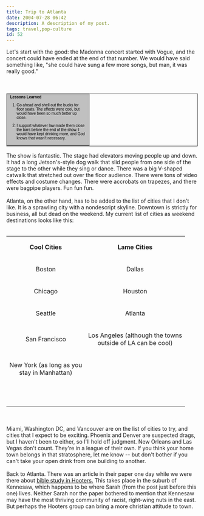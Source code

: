 ```yaml
---
title: Trip to Atlanta
date: 2004-07-28 06:42
description: A description of my post.
tags: travel,pop-culture
id: 52
---
```

Let's start with the good:  the Madonna concert started with Vogue, and the concert could have ended at the end of that number.  We would have said something like, "she could have sung a few more songs, but man, it was really good."  
<span class="spanEndPreview">&nbsp;</span><br /><br /><table cellpadding=4 cellspacing=0 border=1 align=right><tr><td width=200 bgcolor="#C0C0C0"><font face="verdana, arial, geneva" size=1 color=#000000><b>Lessons Learned</b><ol><p><li>Go ahead and shell out the bucks for floor seats.  The effects were cool, but would have been so much better up close.</li></p><p><li>I support whatever law made them close the bars before the end of the show.  I would have kept drinking more, and God knows that wasn't necessary.</li></p></ol></font></td></tr></table><br />
<br />
The show is fantastic.  The stage had elevators moving people up and down.  It had a long Jetson's-style dog walk that slid people from one side of the stage to the other while they sing or dance.  There was a big V-shaped catwalk that stretched out over the floor audience.  There were tons of video effects and costume changes.  There were accrobats on trapezes, and there were bagpipe players.  Fun fun fun.<br />
<br />
Atlanta, on the other hand, has to be added to the list of cities that I don't like.  It is a sprawling city with a nondescript skyline.  Downtown is strictly for business, all but dead on the weekend.  My current list of cities as weekend destinations looks like this:<br />
<br />
<table> <tr>  <td>  <p class=mainbox align=center style='text-align:center'><b>Cool Cities</b></p>  </td>  <td>  <p class=mainbox align=center style='text-align:center'><b>Lame Cities</b></p>  </td> </tr> <tr>  <td>  <p class=mainbox align=center style='text-align:center'>Boston</p>  </td>  <td>  <p class=mainbox align=center style='text-align:center'>Dallas</p>  </td> </tr> <tr>  <td>  <p class=mainbox align=center style='text-align:center'>Chicago</p>  </td>  <td>  <p class=mainbox align=center style='text-align:center'>Houston</p>  </td> </tr> <tr>  <td>  <p class=mainbox align=center style='text-align:center'>Seattle</p>  </td>  <td>  <p class=mainbox align=center style='text-align:center'>Atlanta</p>  </td> </tr> <tr>  <td><p class=mainbox align=center style='text-align:center'>San Francisco  </p></td>  <td>  <p class=mainbox align=center style='text-align:center'>Los Angeles  (although the towns <br />outside of LA can be cool)</p>  </td> </tr> <tr>  <td>  <p class=mainbox align=center style='text-align:center'>New York (as long  as you<br /> stay in Manhattan)</p>  </td>  <td>  <p class=mainbox align=center style='text-align:center'>&nbsp;</p>  </td> </tr> <tr>  <td>  </td>  <td>  <p class=mainbox align=center style='text-align:center'>&nbsp;</p>  </td> </tr></table><br />
<br />
Miami, Washington DC, and Vancouver are on the list of cities to try, and cities that I expect to be exciting.  Phoenix and Denver are suspected drags, but I haven't been to either, so I'll hold off judgment.  New Orleans and Las Vegas don't count.  They're in a league of their own.  If you think your home town belongs in that stratosphere, let me know -- but don't bother if you can't take your open drink from one building to another.<br />
<br />
Back to Atlanta.  There was an article in their paper one day while we were there about <a class="mainbox" href="http://www.ajc.com/living/content/epaper/editions/saturday/faith_values_14101a6c669e50680028.html" target="_blank">bible study in Hooters.</a>  This takes place in the suburb of Kennesaw, which happens to be where Sarah (from the post just before this one) lives.  Neither Sarah nor the paper bothered to mention that Kennesaw may have the most thriving community of racist, right-wing nuts in the east.  But perhaps the Hooters group can bring a more christian attitude to town.
